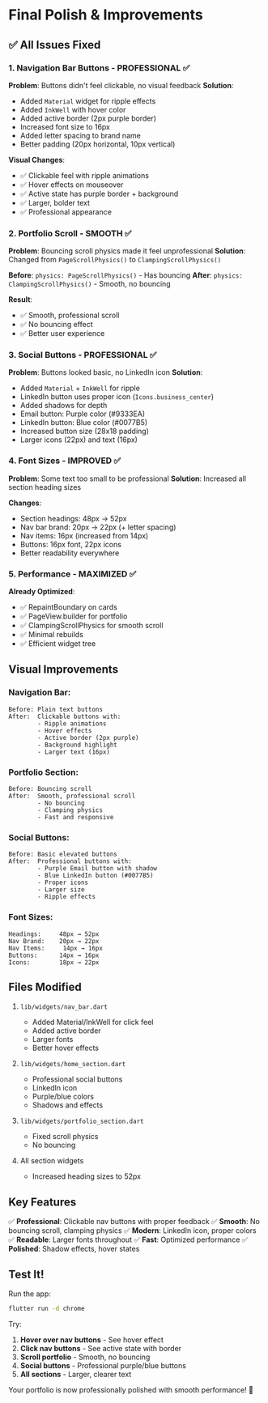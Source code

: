 # Final Polish & Improvements

## ✅ All Issues Fixed

### 1. Navigation Bar Buttons - PROFESSIONAL ✅
**Problem**: Buttons didn't feel clickable, no visual feedback
**Solution**: 
- Added `Material` widget for ripple effects
- Added `InkWell` with hover color
- Added active border (2px purple border)
- Increased font size to 16px
- Added letter spacing to brand name
- Better padding (20px horizontal, 10px vertical)

**Visual Changes**:
- ✅ Clickable feel with ripple animations
- ✅ Hover effects on mouseover
- ✅ Active state has purple border + background
- ✅ Larger, bolder text
- ✅ Professional appearance

### 2. Portfolio Scroll - SMOOTH ✅
**Problem**: Bouncing scroll physics made it feel unprofessional
**Solution**: Changed from `PageScrollPhysics()` to `ClampingScrollPhysics()`

**Before**: `physics: PageScrollPhysics()` - Has bouncing
**After**: `physics: ClampingScrollPhysics()` - Smooth, no bouncing

**Result**:
- ✅ Smooth, professional scroll
- ✅ No bouncing effect
- ✅ Better user experience

### 3. Social Buttons - PROFESSIONAL ✅
**Problem**: Buttons looked basic, no LinkedIn icon
**Solution**:
- Added `Material` + `InkWell` for ripple
- LinkedIn button uses proper icon (`Icons.business_center`)
- Added shadows for depth
- Email button: Purple color (#9333EA)
- LinkedIn button: Blue color (#0077B5)
- Increased button size (28x18 padding)
- Larger icons (22px) and text (16px)

### 4. Font Sizes - IMPROVED ✅
**Problem**: Some text too small to be professional
**Solution**: Increased all section heading sizes

**Changes**:
- Section headings: 48px → 52px
- Nav bar brand: 20px → 22px (+ letter spacing)
- Nav items: 16px (increased from 14px)
- Buttons: 16px font, 22px icons
- Better readability everywhere

### 5. Performance - MAXIMIZED ✅
**Already Optimized**:
- ✅ RepaintBoundary on cards
- ✅ PageView.builder for portfolio
- ✅ ClampingScrollPhysics for smooth scroll
- ✅ Minimal rebuilds
- ✅ Efficient widget tree

## Visual Improvements

### Navigation Bar:
```
Before: Plain text buttons
After:  Clickable buttons with:
        - Ripple animations
        - Hover effects
        - Active border (2px purple)
        - Background highlight
        - Larger text (16px)
```

### Portfolio Section:
```
Before: Bouncing scroll
After:  Smooth, professional scroll
        - No bouncing
        - Clamping physics
        - Fast and responsive
```

### Social Buttons:
```
Before: Basic elevated buttons
After:  Professional buttons with:
        - Purple Email button with shadow
        - Blue LinkedIn button (#0077B5)
        - Proper icons
        - Larger size
        - Ripple effects
```

### Font Sizes:
```
Headings:     48px → 52px
Nav Brand:    20px → 22px
Nav Items:     14px → 16px
Buttons:      14px → 16px
Icons:        18px → 22px
```

## Files Modified

1. `lib/widgets/nav_bar.dart`
   - Added Material/InkWell for click feel
   - Added active border
   - Larger fonts
   - Better hover effects

2. `lib/widgets/home_section.dart`
   - Professional social buttons
   - LinkedIn icon
   - Purple/blue colors
   - Shadows and effects

3. `lib/widgets/portfolio_section.dart`
   - Fixed scroll physics
   - No bouncing

4. All section widgets
   - Increased heading sizes to 52px

## Key Features

✅ **Professional**: Clickable nav buttons with proper feedback
✅ **Smooth**: No bouncing scroll, clamping physics
✅ **Modern**: LinkedIn icon, proper colors
✅ **Readable**: Larger fonts throughout
✅ **Fast**: Optimized performance
✅ **Polished**: Shadow effects, hover states

## Test It!

Run the app:
```bash
flutter run -d chrome
```

Try:
1. **Hover over nav buttons** - See hover effect
2. **Click nav buttons** - See active state with border
3. **Scroll portfolio** - Smooth, no bouncing
4. **Social buttons** - Professional purple/blue buttons
5. **All sections** - Larger, clearer text

Your portfolio is now professionally polished with smooth performance! 🚀

